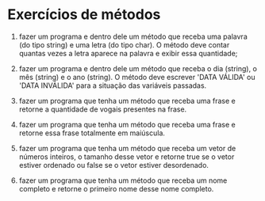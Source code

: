 # Exercícios de métodos

1) fazer um programa e dentro dele um método que receba uma palavra (do tipo string) e uma letra (do tipo char). O método deve contar quantas vezes a letra aparece na palavra e exibir essa quantidade;

2) fazer um programa e dentro dele um método que receba o dia (string), o mês (string) e o ano (string). O método deve escrever 'DATA VÁLIDA' ou 'DATA INVÁLIDA' para a situação das variáveis passadas.

3) fazer um programa que tenha um método que receba uma frase e retorne a quantidade de vogais presentes na frase.

4) fazer um programa que tenha um método que receba uma frase e retorne essa frase totalmente em maiúscula.

5) fazer um programa que tenha um método que receba um vetor de  números inteiros, o tamanho desse vetor e retorne true se o vetor estiver ordenado ou false se o vetor estiver desordenado.

6) fazer um programa que tenha um método que receba um nome completo e retorne o primeiro nome desse nome completo.

